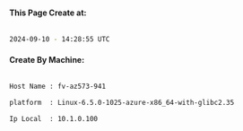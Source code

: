 
   
#### This Page Create at:

```bash

2024-09-10 - 14:28:55 UTC

```

#### Create By Machine:

```bash

Host Name : fv-az573-941

platform  : Linux-6.5.0-1025-azure-x86_64-with-glibc2.35

Ip Local  : 10.1.0.100

```


